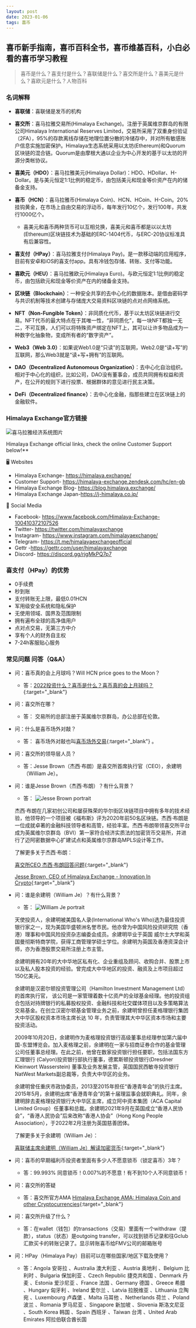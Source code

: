 ```yaml
---
layout: post
date: 2023-01-06
tags: 喜币
---
```



## 喜币新手指南，喜币百科全书，喜币维基百科，小白必看的喜币学习教程

> 喜币是什么？喜支付是什么？喜联储是什么？喜交所是什么？喜美元是什么？喜欧元是什么？人物百科


### 名词解释

* **喜联储**：喜联储是发币的机构

* **喜交所**：喜马拉雅交易所(Himalaya Exchange)。注册于英属维京群岛的有限公司Himalaya International Reserves Limited，交易所采用了双重身份验证（2FA），95%的存款离线存储在地理位置分散的冷储存中，并对所有敏感账户信息实施加密保护。Himalaya生态系统采用以太坊(Ethereum)和Quorum区块链的混合链。Quorum是由摩根大通以企业为中心开发的基于以太坊的开源分类帐协议。

* **喜美元（HDO）**：喜马拉雅美元(Himalaya Dollar)：HDO、HDollar、H-Dollar。是与美元恒定1:1比例的稳定币，由包括美元和现金等价资产在内的储备金支持。

* **喜币（HCN）**：喜马拉雅币(Himalaya Coin)、HCN、HCoin、H-Coin。20%挂钩黄金，在市场上自由交易的浮动币，每年发行10亿个，发行100年，共发行1000亿个。
    *  喜美元和喜币两种货币可以互相兑换，喜美元和喜币都是以以太坊(Ethereum)区块链技术为基础的ERC-1404代币，与ERC-20协议标准具有后兼容性。
* **喜支付（HPay）**：喜马拉雅支付(Himalaya Pay)。是一款移动端的应用程序，目前有安卓和iOS的喜支付app。具有冷钱包存储、转账、支付等功能。
* **喜欧元（HEU）**：喜马拉雅欧元(Himalaya Euro)。与欧元恒定1:1比例的稳定币，由包括欧元和现金等价资产在内的储备金支持。

* **区块链（Blockchain）**：一种安全共享的去中心化的数据账本。是借由密码学与共识机制等技术创建与存储庞大交易资料区块链的点对点网络系统。

* **NFT（Non-Fungible Token）**：非同质化代币，基于以太坊区块链进行交易。NFT代币的最大特点在于其唯一性，“非同质化”，每一块NFT都独一无二，不可互换，人们可以将特殊资产绑定在NFT上，其可以让许多物品成为一种数字化抽象物，变成所有者的“数字资产”。
* **Web3（Web 3.0）**：如果说Web1.0是“只读”的互联网，Web2.0是“读+写”的互联网，那么Web3就是“读+写+拥有”的互联网。
* **DAO（Decentralized Autonomous Organization）**：去中心化自治组织。相对于中心化的组织，比如公司，DAO没有董事会，成员共同拥有权益和资产，在公开的规则下进行投票、根据群体的意见进行民主决策。
* **DeFi（Decentralized finance）**：去中心化金融，指那些建立在区块链上的金融软件。


### Himalaya Exchange官方链接

![喜马拉雅经济系统图片](/images/ecosystem.png "喜马拉雅经济系统")

Himalaya Exchange official links, check the online Customer Support below!**

🖥️ Websites
- Himalaya Exchange- https://himalaya.exchange/
- Customer Support- https://himalaya-exchange.zendesk.com/hc/en-gb
- Himalaya Exchange Blog- https://blog.himalaya.exchange/
- Himalaya Exchange Japan-https://j-himalaya.co.jp/

📲 Social Media
- Facebook- https://www.facebook.com/Himalaya-Exchange-100410372107526
- Twitter- https://twitter.com/himalayaxchange
- Instagram- https://www.instagram.com/himalayaexchange/
- Telegram- https://t.me/himalayaexchangeofficial
- Gettr -https://gettr.com/user/himalayaxchange
- Discord- https://discord.gg/rjgMkPQ7p7 



### 喜支付（HPay）的优势

- 0手续费
- 秒到账
- 支付转账无上限，最低0.01HCN
- 军用级安全系统和隐私保护
- 无使用领域、国界及范围限制
- 拥有遍布全球的高净值用户
- 点对点交易，无第三方中介
- 享有个人的财务自主权
- 7-24h客服贴心服务


### 常见问题 问答（Q&A）

* 问：喜币真的会上月球吗？Will HCN price goes to the Moon？
   * 答：[2022投资什么？喜币是什么？喜币真的会上月球吗？](https://www.reddit.com/user/HCNtoMoon/comments/ukawn6/2022%E6%8A%95%E8%B5%84%E4%BB%80%E4%B9%88%E5%96%9C%E5%B8%81%E6%98%AF%E4%BB%80%E4%B9%88%E5%96%9C%E5%B8%81%E7%9C%9F%E7%9A%84%E4%BC%9A%E4%B8%8A%E6%9C%88%E7%90%83%E5%90%97){:target="_blank"} 

* 问：喜交所在哪？
    *  答： 交易所的总部注册于英属维尔京群岛，办公总部在伦敦。

* 问：什么是喜币场外对敲？
    *  答： 喜币场外对敲也叫[喜币场外交易](https://hcntomoon.github.io/%E5%96%9C%E5%B8%81%E5%9C%BA%E5%A4%96%E4%BA%A4%E6%98%93){:target="_blank"} 。


* 问：喜交所的领导层人员？
    *  答：Jesse Brown（杰西·布朗）是喜交所首席执行官（CEO），余建明（William Je）。

* 问：谁是Jesse Brown（杰西·布朗）？有什么背景？
    *  答：
    ![Jesse Brown portrait](/images/News/Jesse-Brown(1).jpg "杰西·布朗照片")

    杰西·布朗在几家初创公司和屡获殊荣的华尔街区块链项目中拥有多年的技术经验，他领导的一个项目被《福布斯》评为2020年前50名区块链。杰西·布朗是一位成就卓著的金融科技领导者和高管，经验丰富。杰西·布朗带领喜交所平台成为英属维尔京群岛（BVI）第一家符合经济实质法的加密货币交易所，并进行了迈阿密数据中心扩建试点和英属维尔京群岛MPLS设计等工作。

    了解更多关于杰西·布朗：
    
    [喜交所CEO 杰西·布朗回答问题](https://youtu.be/LO6zlwOTcgY){:target="_blank"} 
    
    [Jesse Brown, CEO of Himalaya Exchange - Innovation In Crypto](https://www.youtube.com/watch?v=y9xMcH8UpFs){:target="_blank"} 

* 问：谁是余建明（William Je）？有什么背景？
    *  答：
    ![William Je portrait](/images/News/William-Je.jpg "余建明照片")

    天使投资人，余建明被美国名人录(International Who's Who)选为最佳投资银行家之一，现为美国华盛顿洲名誉市民。他亦曾为中国风险投资研究院（香港）理事和中国风险投资杂志编委会成员。余建明毕业于英国 威尔士大学和英国曼彻斯特商学院，获得工商管理学硕士学位。余建明为英国及香港资深会计师，亦为香港股票交易所注册上市主管。
    
    余建明拥有20年的大中华地区私有化、企业重组及顾问、收购合并、股票上市以及私人股本投资的经验。曾完成大中华地区的投资、融资及上市项目超过150亿美元。

    余建明是汉密尔顿投资管理公司（Hamilton Investment Management Ltd）的首席执行官， 该公司是一家管理着数十亿资产的全球基金经理。他的投资组合包括对持牌银行的私募股权投资、金融科技和社交媒体项目以及多策略算法交易基金。在创立汉密尔顿基金管理业务之前，余建明曾担任麦格理银行集团大中华区股权资本市场主席长达 10 年，负责管理其大中华区资本市场和主要投资活动。
    
    2009年10月20日，余建明作为麦格理投资银行高级董事总经理参加第六届中国-东盟博览会。加入麦格理之前，余建明在一家与招商证券合作的基金管理公司任董事总经理。在此之前，他曾在数家投资银行担任要职，包括法国东方汇理银行 (Calyon)投资银行部执行董事，德累斯顿投资银行(Dresdner Kleinwort Wasserstein) 董事及业务发展主管，英国国民西敏寺投资银行NatWest Markets副总裁等，负责大中华区的业务。
    
    余建明曾任重庆市政协委员，2013至2015年担任“香港青年会”的执行主席。2015年5月，余建明出席“香港青年会”的第十届理监事会就职典礼。同年，余建明辞去麦格理投资银行大中华区主席，成立阿中资本集团（ACA Capital Limited Group）任董事和总裁。余建明2021年9月在英国成立“香港人民协会”，“香港人民协会”后来改称“香港人协会”（Hong Kong People Association），于2022年2月注册为英国慈善团体。

    了解更多关于余建明（William Je）：

    [喜联储主席余建明（William Je）解读加密货币](https://youtu.be/nGcU1qMIbp8){:target="_blank"} 



* 问：喜币的早期福利币投资者里面有多少人不愿意锁币（锁定喜币）3年？
    *  答：99.993% 同意锁币！0.007%的不愿意！有不到10个人不同意锁币！

* 问：喜交所的答疑
    *  答：喜交所官方AMA  [Himalaya Exchange AMA: Himalaya Coin and other Cryptocurrencies](https://youtu.be/L62X5uJtIS8){:target="_blank"} 

* 问：喜交所升级了什么？
    *  答：在wallet（钱包）的transactions（交易）里面有一个withdraw（提款），status（状态）是outgoing transfer，可以找到锁币记录和往Gclub汇款买卡的转账记录了。显示转账喜币给FMV公司的邮箱账号

* 问：HPay（Himalaya Pay）目前可以在哪些国家/地区下载及使用？
    *  答：Angola 安哥拉
、Australia 澳大利亚
、Austria 奥地利
、Belgium 比利时
、Bulgaria 保加利亚
、Czech Republic 捷克共和国
、Denmark 丹麦
、Estonia 爱沙尼亚
、France 法国
、Germany 德国
、Greece 希腊
、Hungary 匈牙利
、Ireland 爱尔兰
、Latvia 拉脱维亚
、Lithuania 立陶宛
、Luxembourg 卢森堡
、Malta 马耳他
、Netherlands 荷兰
、Poland 波兰
、Romania 罗马尼亚
、Singapore 新加坡
、Slovenia 斯洛文尼亚
、South Korea 韩国
、Spain 西班牙
、Taiwan 台湾
、United Arab Emirates 阿拉伯联合酋长国